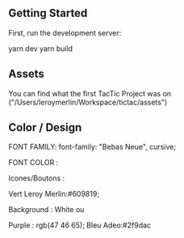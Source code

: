 ## Getting Started

First, run the development server:

yarn dev
yarn build

## Assets

You can find what the first TacTic Project was on ("/Users/leroymerlin/Workspace/tictac/assets")

## Color / Design

FONT FAMILY: font-family: "Bebas Neue", cursive;

FONT COLOR :

Icones/Boutons :

Vert Leroy Merlin:#609819;

Background : White ou

Purple : rgb(47 46 65);
Bleu Adeo:#2f9dac
